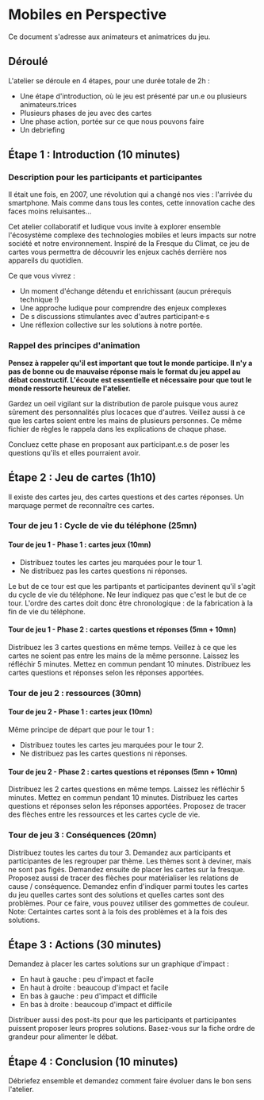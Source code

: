 # Mobiles en Perspective

Ce document s'adresse aux animateurs et animatrices du jeu.

## Déroulé

L'atelier se déroule en 4 étapes, pour une durée totale de 2h :

- Une étape d'introduction, où le jeu est présenté par un.e ou plusieurs animateurs.trices
- Plusieurs phases de jeu avec des cartes
- Une phase action, portée sur ce que nous pouvons faire
- Un debriefing

## Étape 1 : Introduction (10 minutes)

### Description pour les participants et participantes

Il était une fois, en 2007, une révolution qui a changé nos vies : l'arrivée du smartphone. Mais comme dans tous les contes, cette innovation cache des faces moins reluisantes...

Cet atelier collaboratif et ludique vous invite à explorer ensemble l'écosystème complexe des technologies mobiles et leurs impacts sur notre société et notre environnement. Inspiré de la Fresque du Climat, ce jeu de cartes vous permettra de découvrir les enjeux cachés derrière nos appareils du quotidien.

Ce que vous vivrez :

- Un moment d'échange détendu et enrichissant (aucun prérequis technique !)
- Une approche ludique pour comprendre des enjeux complexes
- De s discussions stimulantes avec d'autres participant·e·s
- Une réflexion collective sur les solutions à notre portée.

### Rappel des principes d'animation

**Pensez à rappeler qu'il est important que tout le monde participe. Il n'y a pas de bonne ou de mauvaise réponse mais le format du jeu appel au débat constructif. L'écoute est essentielle et nécessaire pour que tout le monde ressorte heureux de l'atelier.**

Gardez un oeil vigilant sur la distribution de parole puisque vous aurez sûrement des personnalités plus locaces que d'autres. Veillez aussi à ce que les cartes soient entre les mains de plusieurs personnes. Ce même fichier de règles le rappela dans les explications de chaque phase.

Concluez cette phase en proposant aux participant.e.s de poser les questions qu'ils et elles pourraient avoir.

## Étape 2 : Jeu de cartes (1h10)

Il existe des cartes jeu, des cartes questions et des cartes réponses. Un marquage permet de reconnaître ces cartes.

### Tour de jeu 1 : Cycle de vie du téléphone (25mn)

#### Tour de jeu 1 - Phase 1 : cartes jeux (10mn)

- Distribuez toutes les cartes jeu marquées pour le tour 1.
- Ne distribuez pas les cartes questions ni réponses.

Le but de ce tour est que les partipants et participantes devinent qu'il s'agit du cycle de vie du téléphone.
Ne leur indiquez pas que c'est le but de ce tour.
L'ordre des cartes doit donc être chronologique : de la fabrication à la fin de vie du téléphone.

#### Tour de jeu 1 - Phase 2 : cartes questions et réponses (5mn + 10mn)

Distribuez les 3 cartes questions en même temps. Veillez à ce que les cartes ne soient pas entre les mains de la même personne. Laissez les réfléchir 5 minutes.
Mettez en commun pendant 10 minutes. Distribuez les cartes questions et réponses selon les réponses apportées.

### Tour de jeu 2 : ressources (30mn)

#### Tour de jeu 2 - Phase 1 : cartes jeux (10mn)

Même principe de départ que pour le tour 1 :

- Distribuez toutes les cartes jeu marquées pour le tour 2.
- Ne distribuez pas les cartes questions ni réponses.

#### Tour de jeu 2 - Phase 2 : cartes questions et réponses (5mn + 10mn)

Distribuez les 2 cartes questions en même temps. Laissez les réfléchir 5 minutes.
Mettez en commun pendant 10 minutes. Distribuez les cartes questions et réponses selon les réponses apportées.
Proposez de tracer des flèches entre les ressources et les cartes cycle de vie.

### Tour de jeu 3 : Conséquences (20mn)

Distribuez toutes les cartes du tour 3.
Demandez aux participants et participantes de les regrouper par thème. Les thèmes sont à deviner, mais ne sont pas figés.
Demandez ensuite de placer les cartes sur la fresque.
Proposez aussi de tracer des flèches pour matérialiser les relations de cause / conséquence.
Demandez enfin d'indiquer parmi toutes les cartes du jeu quelles cartes sont des solutions et quelles cartes sont des problèmes. Pour ce faire, vous pouvez utiliser des gommettes de couleur. Note: Certaintes cartes sont à la fois des problèmes et à la fois des solutions.

## Étape 3 : Actions (30 minutes)

Demandez à placer les cartes solutions sur un graphique d'impact :

- En haut à gauche : peu d'impact et facile
- En haut à droite : beaucoup d'impact et facile
- En bas à gauche : peu d'impact et difficile
- En bas à droite : beaucoup d'impact et difficile

Distribuer aussi des post-its pour que les participants et participantes puissent proposer leurs propres solutions.
Basez-vous sur la fiche ordre de grandeur pour alimenter le débat.

## Étape 4 : Conclusion (10 minutes)

Débriefez ensemble et demandez comment faire évoluer dans le bon sens l'atelier.
